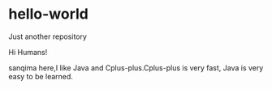 # hello-world
Just another repository

Hi Humans!

sanqima here,I like Java and Cplus-plus.Cplus-plus is very fast, 
Java is very easy to be learned.
